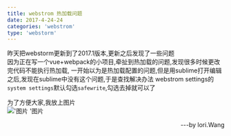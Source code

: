 ```yaml
---
title: webstrom 热加载问题
date: 2017-4-24-24
categories: 'webstrom'
type: 'webstorm'
---
```

昨天把webstorm更新到了2017.1版本,更新之后发现了一些问题<br>
因为正在写一个vue+webpack的小项目,牵扯到热加载的问题,发现很多时候更改完代码不能执行热加载,
一开始以为是热加载配置的问题,但是用sublime打开编辑之后,发现在sublime中没有这个问题,于是查找解决办法
webstrom settings的`system settings`默认勾选`safewrite`,勾选去掉就可以了

为了方便大家,我放上图片<br>
!['图片 '图片](http://oncoxe8eo.bkt.clouddn.com/%E5%BE%AE%E4%BF%A1%E6%88%AA%E5%9B%BE_20170424101832.png)

<p align=right>---by  lori.Wang</p>